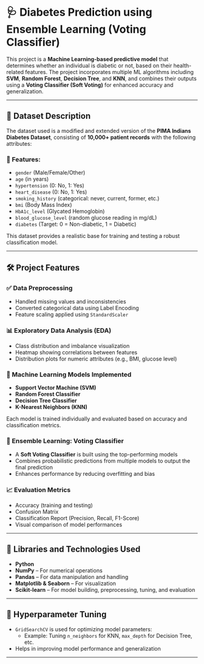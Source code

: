 # 🩺 Diabetes Prediction using Ensemble Learning (Voting Classifier)

This project is a **Machine Learning-based predictive model** that determines whether an individual is diabetic or not, based on their health-related features. The project incorporates multiple ML algorithms including **SVM**, **Random Forest**, **Decision Tree**, and **KNN**, and combines their outputs using a **Voting Classifier (Soft Voting)** for enhanced accuracy and generalization.

---

## 📂 Dataset Description

The dataset used is a modified and extended version of the **PIMA Indians Diabetes Dataset**, consisting of **10,000+ patient records** with the following attributes:

### 🔹 Features:

- `gender` (Male/Female/Other)
- `age` (in years)
- `hypertension` (0: No, 1: Yes)
- `heart_disease` (0: No, 1: Yes)
- `smoking_history` (categorical: never, current, former, etc.)
- `bmi` (Body Mass Index)
- `HbA1c_level` (Glycated Hemoglobin)
- `blood_glucose_level` (random glucose reading in mg/dL)
- `diabetes` (Target: 0 = Non-diabetic, 1 = Diabetic)

This dataset provides a realistic base for training and testing a robust classification model.

---

## 🛠️ Project Features

### ✅ Data Preprocessing
- Handled missing values and inconsistencies
- Converted categorical data using Label Encoding
- Feature scaling applied using `StandardScaler`

### 📊 Exploratory Data Analysis (EDA)
- Class distribution and imbalance visualization
- Heatmap showing correlations between features
- Distribution plots for numeric attributes (e.g., BMI, glucose level)

### 🤖 Machine Learning Models Implemented
- **Support Vector Machine (SVM)**
- **Random Forest Classifier**
- **Decision Tree Classifier**
- **K-Nearest Neighbors (KNN)**

Each model is trained individually and evaluated based on accuracy and classification metrics.

### 🧠 Ensemble Learning: Voting Classifier
- A **Soft Voting Classifier** is built using the top-performing models
- Combines probabilistic predictions from multiple models to output the final prediction
- Enhances performance by reducing overfitting and bias

### 📈 Evaluation Metrics
- Accuracy (training and testing)
- Confusion Matrix
- Classification Report (Precision, Recall, F1-Score)
- Visual comparison of model performances

---

## 🧪 Libraries and Technologies Used

- **Python**
- **NumPy** – For numerical operations
- **Pandas** – For data manipulation and handling
- **Matplotlib & Seaborn** – For visualization
- **Scikit-learn** – For model building, preprocessing, tuning, and evaluation

---

## 🧰 Hyperparameter Tuning

- `GridSearchCV` is used for optimizing model parameters:
  - Example: Tuning `n_neighbors` for KNN, `max_depth` for Decision Tree, etc.
- Helps in improving model performance and generalization

---
